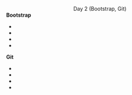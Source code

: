 <center> Day 2 (Bootstrap, Git) </center>
<b> Bootstrap </b>
<ul>
  <li></li>
  <li></li>
  <li></li>
  <li></li>
</ul>

<b> Git </b>
<ul>
  <li></li>
  <li></li>
  <li></li>
  <li></li>
</ul>
